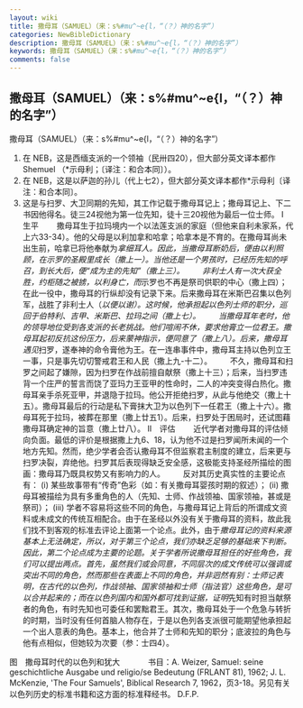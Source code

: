 ```yaml
---
layout: wiki
title: 撒母耳（SAMUEL）（来：s%#mu^~e{l，“（？）神的名字”）
categories: NewBibleDictionary
description: 撒母耳（SAMUEL）（来：s%#mu^~e{l，“（？）神的名字”）
keywords: 撒母耳（SAMUEL）（来：s%#mu^~e{l，“（？）神的名字”）
comments: false
---
```


## 撒母耳（SAMUEL）（来：s%#mu^~e{l，“（？）神的名字”）



撒母耳（SAMUEL）（来：s%#mu^~e{l，“（？）神的名字”）
1. 在 NEB，这是西缅支派的一个领袖（民卅四20），但大部分英文译本都作 Shemuel （*示母利；〔译注：和合本同〕）。
2. 在 NEB，这是以萨迦的孙儿（代上七2），但大部分英文译本都作*示母利〔译注：和合本同〕。
3. 这是与扫罗、大卫同期的先知，其工作记载于撒母耳记上；撒母耳记上、下二书因他得名。徒三24视他为第一位先知，徒十三20视他为最后一位士师。
Ⅰ　生平
　　撒母耳生于拉玛境内一个以法莲支派的家庭（但他来自利未家系，代上六33-34）。他的父母是以利加拿和哈拿；哈拿本是不育的。在撒母耳尚未出生前，哈拿已将他奉献为*拿细耳人。因此，当撒母耳断奶后，便由以利照顾，在示罗的圣殿里成长（撒上一）。当他还是一个男孩时，已经历先知的呼召，到长大后，便“成为主的先知”（撒上三）。
　　非利士人有一次大获全胜，约柜随之被掳，以利身亡，而*示罗也不再是祭司供职的中心（撒上四）；在此一役中，撒母耳的行纵却没有记录下来。后来撒母耳在米斯巴召集以色列军，战胜了非利士人（*以便以谢）。这时候，他承担起以色列士师的职分，巡回于伯特利、吉甲、米斯巴、拉玛之间（撒上七）。
　　当撒母耳年老时，他的领导地位受到各支派的长老挑战。他们喧闹不休，要求他膏立一位君王。撒母耳起初反抗这份压力，后来蒙神指示，便同意了（撒上八）。后来，撒母耳遇见*扫罗，遂奉神的命令膏他为王。在一连串事件中，撒母耳主持以色列立王一事，只是事先切切警戒君王和人民（撒上九-十二）。
　　不久，撒母耳和扫罗之间起了嫌隙，因为扫罗在作战前擅自献祭（撒上十三）；后来，当扫罗违背一个庄严的誓言而饶了亚玛力王亚甲的性命时，二人的冲突变得白热化。撒母耳亲手杀死亚甲，并退隐于拉玛。他公开拒绝扫罗，从此与他绝交（撒上十五）。撒母耳最后的行动是私下膏抹大卫为以色列下一任君王（撒上十六）。撒母耳死于拉玛，被葬在那里（撒上廿五1）。后来，扫罗处于困局时，还试图藉撒母耳确定神的旨意（撒上廿八）。
Ⅱ　评估
　　近代学者对撒母耳的评估倾向负面。最低的评价是根据撒上九6、18，认为他不过是扫罗闻所未闻的一个地方先知。然而，绝少学者会否认撒母耳不但监察君主制度的建立，后来更与扫罗决裂，弃绝他。扫罗其后表现得缺乏安全感，这极能支持圣经所描绘的图画：撒母耳乃既具权势又有影响力的人。
　　反对其历史真实性的主要论点有： (i) 某些故事带有“传奇”色彩（如：有关撒母耳婴孩时期的叙述）； (ii) 撒母耳被描绘为具有多重角色的人（先知、士师、作战领袖、国家领袖，甚或是祭司）； (iii) 学者不容易将这些不同的角色，与撒母耳记上背后的所谓成文资料或未成文的传统互相配合。由于在圣经以外没有关于撒母耳的资料，故此我们找不到客观的标准去评论上面第一个论点。此外，由于*撒母耳记的资料来源基本上无法确定，所以，对于第三个论点，我们亦缺乏足够的基础来下判断。因此，第二个论点成为主要的论题。关于学者所说撒母耳担任的好些角色，我们可以提出两点。首先，虽然我们或会同意，不同层次的成文传统可以强调或突出不同的角色，然而那些在表面上不同的角色，并非迥然有别：士师记表明，在古代的以色列，作战领袖、国家领袖和士师（指法官）这些角色，是可以合并起来的；而在以色列国内和国外都可找到证据，证明*先知有时担当献祭者的角色，有时先知也可委任和罢黜君王。其次，撒母耳处于一个危急与转折的时期，当时没有任何首脑人物存在，于是以色列各支派很可能期望他承担起一个出人意表的角色。基本上，他合并了士师和先知的职分；底波拉的角色与他有点相似，但她较为次要（参：士四4）。
　


图　撒母耳时代的以色列和犹大
　
　　书目：A. Weizer, Samuel: seine geschichtliche Ausgabe und religio/se Bedeutung (FRLANT 81), 1962; J. L. McKenzie, 'The Four Samuels', Biblical Research 7, 1962，页3-18。另见有关以色列历史的标准书籍和这方面的标准释经书。
D.F.P.




